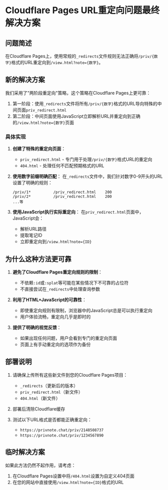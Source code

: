 # Cloudflare Pages URL重定向问题最终解决方案

## 问题简述

在Cloudflare Pages上，使用常规的`_redirects`文件规则无法正确将`/priv/{数字}`格式的URL重定向到`/view.html?note={数字}`。

## 新的解决方案

我们采用了"两阶段重定向"策略，这个策略在Cloudflare Pages上更可靠：

1. 第一阶段：使用`_redirects`文件将所有`/priv/{数字}`格式的URL导向特殊的中间页面`priv_redirect.html`
2. 第二阶段：中间页面使用JavaScript立即解析URL并重定向到正确的`/view.html?note={数字}`页面

### 具体实现

1. **创建了特殊的重定向页面**：
   - `priv_redirect.html` - 专门用于处理`/priv/{数字}`格式URL的重定向
   - `404.html` - 处理任何不匹配预期格式的URL

2. **使用数字前缀明确匹配**：
   在`_redirects`文件中，我们针对数字0-9开头的URL设置了明确的规则：
   ```
   /priv/1*          /priv_redirect.html    200
   /priv/2*          /priv_redirect.html    200
   ...等
   ```

3. **使用JavaScript执行实际重定向**：
   在`priv_redirect.html`页面中，JavaScript会：
   - 解析URL路径
   - 提取笔记ID
   - 立即重定向到`/view.html?note={ID}`

## 为什么这种方法更可靠

1. **避免了Cloudflare Pages重定向规则的限制**：
   - 不依赖`:id`或`:splat`等可能在某些情况下不可靠的占位符
   - 不直接尝试在`_redirects`中处理查询参数

2. **利用了HTML+JavaScript的可靠性**：
   - 即使重定向规则有限制，浏览器中的JavaScript总是可以执行重定向
   - 用户体验流畅，重定向几乎是即时的

3. **提供了明确的视觉反馈**：
   - 如果出现任何问题，用户会看到专门的重定向页面
   - 页面上有手动重定向的选项作为备份

## 部署说明

1. 请确保上传所有这些新文件到您的Cloudflare Pages项目：
   - `_redirects`（更新后的版本）
   - `priv_redirect.html`（新文件）
   - `404.html`（新文件）

2. 部署后清除Cloudflare缓存

3. 测试以下URL格式是否都能正确重定向：
   - `https://privnote.chat/priv/2148508737`
   - `https://privnote.chat/priv/1234567890`

## 临时解决方案

如果此方法仍然不起作用，请考虑：

1. 在Cloudflare Pages设置中将`/404.html`设置为自定义404页面
2. 在您的网站中直接使用`/view.html?note={ID}`格式的URL
